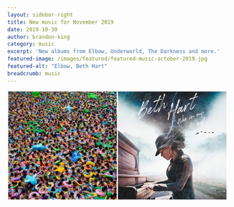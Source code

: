 ```yaml
---
layout: sidebar-right
title: New music for November 2019
date: 2019-10-30
author: brandon-king
category: music
excerpt: 'New albums from Elbow, Underworld, The Darkness and more.'
featured-image: /images/featured/featured-music-october-2019.jpg
featured-alt: "Elbow, Beth Hart"
breadcrumb: music
---
```


![Elbow, Beth Hart](/images/featured/featured-music-october-2019.jpg)
